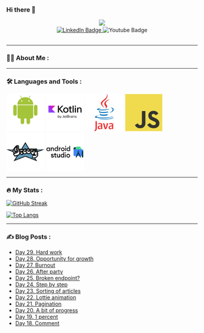 ### Hi there 👋

<div id="header" align="center">
  <img src="https://media.giphy.com/media/M9gbBd9nbDrOTu1Mqx/giphy.gif" width="100"/>
</div>

<div id="badges" align="center">
  <a href="https://www.linkedin.com/in/yauheni-slizh-5b7a7236/">
    <img src="https://img.shields.io/badge/LinkedIn-blue?style=for-the-badge&logo=linkedin&logoColor=white" alt="LinkedIn Badge"/>
  </a>
  <a>
    <img src="https://img.shields.io/github/stars/kiolk?style=social" alt="Youtube Badge"/>
   </a>
</div>

<div align="center">
  <img src="https://komarev.com/ghpvc/?username=kiolk&style=flat-square&color=blue" alt=""/>
</div>

---

### :woman_technologist: About Me :

---

### :hammer_and_wrench: Languages and Tools :
<div>
  <img src="https://raw.githubusercontent.com/devicons/devicon/master/icons/android/android-original-wordmark.svg" title="Android" alt="Android" height="100" width="100"/>
  <img src="https://github.com/devicons/devicon/blob/master/icons/kotlin/kotlin-original-wordmark.svg" title="Kotlin" alt="Kotli" height="100" width="100"/>
  <img src="https://github.com/devicons/devicon/blob/master/icons/java/java-original-wordmark.svg" title="Java" alt="Java" height="100" width="100"/>
  <img src="https://github.com/devicons/devicon/blob/master/icons/javascript/javascript-original.svg" title="Js" alt="Js" height="100" width="100"/>
  <img src="https://github.com/devicons/devicon/blob/master/icons/groovy/groovy-original.svg" title="Groovy" alt="Groovy" height="100" width="100"/>
  <img src="https://github.com/devicons/devicon/blob/master/icons/androidstudio/androidstudio-original-wordmark.svg" title="AndroidStudio" alt="AndroidStudiohttps://github.com/devicons/devicon/blob/master/icons/androidstudio/androidstudio-original-wordmark.svg" height="100" width="100"/>
</div>

<!--
**Kiolk/Kiolk** is a ✨ _special_ ✨ repository because its `README.md` (this file) appears on your GitHub profile.

Here are some ideas to get you started:

- 🔭 I’m currently working on ...
- 🌱 I’m currently learning ...
- 👯 I’m looking to collaborate on ...
- 🤔 I’m looking for help with ...
- 💬 Ask me about ...
- 📫 How to reach me: ...
- 😄 Pronouns: ...
- ⚡ Fun fact: ...
-->
---

### :fire: My Stats :
[![GitHub Streak](http://github-readme-streak-stats.herokuapp.com?user=Kiolk&theme=dark&background=000000)](https://git.io/streak-stats)

[![Top Langs](https://github-readme-stats.vercel.app/api/top-langs/?username=Kiolk)](https://github.com/anuraghazra/github-readme-stats)

---

### :writing_hand: Blog Posts :
<!-- BLOG-POST-LIST:START -->
- [Day 29. Hard work](https://dev.to/kiolk/day-30-hard-work-2740)
- [Day 28. Opportunity for growth](https://dev.to/kiolk/day-28-opportunity-for-growth-3g17)
- [Day 27. Burnout](https://dev.to/kiolk/day-27-burnout-3i5d)
- [Day 26. After party](https://dev.to/kiolk/day-26-after-party-5373)
- [Day 25. Broken endpoint?](https://dev.to/kiolk/day-25-broken-endpoint-4eo7)
- [Day 24. Step by step](https://dev.to/kiolk/day-24-step-by-step-4jjj)
- [Day 23. Sorting of articles](https://dev.to/kiolk/day-23-sorting-of-articles-3g0p)
- [Day 22. Lottie animation](https://dev.to/kiolk/day-22-lottie-animation-57b4)
- [Day 21. Pagination](https://dev.to/kiolk/day-21-pagination-ohj)
- [Day 20. A bit of progress](https://dev.to/kiolk/day-20-a-bit-of-progress-1ga9)
- [Day 19. 1 percent](https://dev.to/kiolk/day-19-1-percent-5ek9)
- [Day 18. Comment](https://dev.to/kiolk/day-18-comment-44c0)
<!-- BLOG-POST-LIST:END -->

